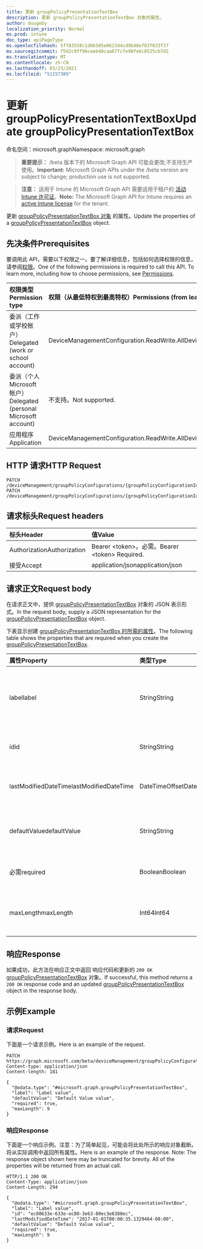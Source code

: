 ```yaml
---
title: 更新 groupPolicyPresentationTextBox
description: 更新 groupPolicyPresentationTextBox 对象的属性。
author: dougeby
localization_priority: Normal
ms.prod: intune
doc_type: apiPageType
ms.openlocfilehash: 5ff83558c1d66505e0623d4cd9b48ef83f033f37
ms.sourcegitcommit: f592c9ff96ceeb40caa67fcfe90fe6c8525cb7d2
ms.translationtype: MT
ms.contentlocale: zh-CN
ms.lasthandoff: 03/23/2021
ms.locfileid: "51157389"
---
```

# <a name="update-grouppolicypresentationtextbox"></a><span data-ttu-id="f92eb-103">更新 groupPolicyPresentationTextBox</span><span class="sxs-lookup"><span data-stu-id="f92eb-103">Update groupPolicyPresentationTextBox</span></span>

<span data-ttu-id="f92eb-104">命名空间：microsoft.graph</span><span class="sxs-lookup"><span data-stu-id="f92eb-104">Namespace: microsoft.graph</span></span>

> <span data-ttu-id="f92eb-105">**重要提示：** /beta 版本下的 Microsoft Graph API 可能会更改;不支持生产使用。</span><span class="sxs-lookup"><span data-stu-id="f92eb-105">**Important:** Microsoft Graph APIs under the /beta version are subject to change; production use is not supported.</span></span>

> <span data-ttu-id="f92eb-106">**注意：** 适用于 Intune 的 Microsoft Graph API 需要适用于租户的 [活动 Intune 许可证](https://go.microsoft.com/fwlink/?linkid=839381)。</span><span class="sxs-lookup"><span data-stu-id="f92eb-106">**Note:** The Microsoft Graph API for Intune requires an [active Intune license](https://go.microsoft.com/fwlink/?linkid=839381) for the tenant.</span></span>

<span data-ttu-id="f92eb-107">更新 [groupPolicyPresentationTextBox 对象](../resources/intune-grouppolicy-grouppolicypresentationtextbox.md) 的属性。</span><span class="sxs-lookup"><span data-stu-id="f92eb-107">Update the properties of a [groupPolicyPresentationTextBox](../resources/intune-grouppolicy-grouppolicypresentationtextbox.md) object.</span></span>

## <a name="prerequisites"></a><span data-ttu-id="f92eb-108">先决条件</span><span class="sxs-lookup"><span data-stu-id="f92eb-108">Prerequisites</span></span>
<span data-ttu-id="f92eb-p101">要调用此 API，需要以下权限之一。要了解详细信息，包括如何选择权限的信息，请参阅[权限](/graph/permissions-reference)。</span><span class="sxs-lookup"><span data-stu-id="f92eb-p101">One of the following permissions is required to call this API. To learn more, including how to choose permissions, see [Permissions](/graph/permissions-reference).</span></span>

|<span data-ttu-id="f92eb-111">权限类型</span><span class="sxs-lookup"><span data-stu-id="f92eb-111">Permission type</span></span>|<span data-ttu-id="f92eb-112">权限（从最低特权到最高特权）</span><span class="sxs-lookup"><span data-stu-id="f92eb-112">Permissions (from least to most privileged)</span></span>|
|:---|:---|
|<span data-ttu-id="f92eb-113">委派（工作或学校帐户）</span><span class="sxs-lookup"><span data-stu-id="f92eb-113">Delegated (work or school account)</span></span>|<span data-ttu-id="f92eb-114">DeviceManagementConfiguration.ReadWrite.All</span><span class="sxs-lookup"><span data-stu-id="f92eb-114">DeviceManagementConfiguration.ReadWrite.All</span></span>|
|<span data-ttu-id="f92eb-115">委派（个人 Microsoft 帐户）</span><span class="sxs-lookup"><span data-stu-id="f92eb-115">Delegated (personal Microsoft account)</span></span>|<span data-ttu-id="f92eb-116">不支持。</span><span class="sxs-lookup"><span data-stu-id="f92eb-116">Not supported.</span></span>|
|<span data-ttu-id="f92eb-117">应用程序</span><span class="sxs-lookup"><span data-stu-id="f92eb-117">Application</span></span>|<span data-ttu-id="f92eb-118">DeviceManagementConfiguration.ReadWrite.All</span><span class="sxs-lookup"><span data-stu-id="f92eb-118">DeviceManagementConfiguration.ReadWrite.All</span></span>|

## <a name="http-request"></a><span data-ttu-id="f92eb-119">HTTP 请求</span><span class="sxs-lookup"><span data-stu-id="f92eb-119">HTTP Request</span></span>
<!-- {
  "blockType": "ignored"
}
-->
``` http
PATCH /deviceManagement/groupPolicyConfigurations/{groupPolicyConfigurationId}/definitionValues/{groupPolicyDefinitionValueId}/presentationValues/{groupPolicyPresentationValueId}/presentation
PATCH /deviceManagement/groupPolicyConfigurations/{groupPolicyConfigurationId}/definitionValues/{groupPolicyDefinitionValueId}/presentationValues/{groupPolicyPresentationValueId}/presentation/definition/presentations/{groupPolicyPresentationId}
```

## <a name="request-headers"></a><span data-ttu-id="f92eb-120">请求标头</span><span class="sxs-lookup"><span data-stu-id="f92eb-120">Request headers</span></span>
|<span data-ttu-id="f92eb-121">标头</span><span class="sxs-lookup"><span data-stu-id="f92eb-121">Header</span></span>|<span data-ttu-id="f92eb-122">值</span><span class="sxs-lookup"><span data-stu-id="f92eb-122">Value</span></span>|
|:---|:---|
|<span data-ttu-id="f92eb-123">Authorization</span><span class="sxs-lookup"><span data-stu-id="f92eb-123">Authorization</span></span>|<span data-ttu-id="f92eb-124">Bearer &lt;token&gt;。必需。</span><span class="sxs-lookup"><span data-stu-id="f92eb-124">Bearer &lt;token&gt; Required.</span></span>|
|<span data-ttu-id="f92eb-125">接受</span><span class="sxs-lookup"><span data-stu-id="f92eb-125">Accept</span></span>|<span data-ttu-id="f92eb-126">application/json</span><span class="sxs-lookup"><span data-stu-id="f92eb-126">application/json</span></span>|

## <a name="request-body"></a><span data-ttu-id="f92eb-127">请求正文</span><span class="sxs-lookup"><span data-stu-id="f92eb-127">Request body</span></span>
<span data-ttu-id="f92eb-128">在请求正文中，提供 [groupPolicyPresentationTextBox](../resources/intune-grouppolicy-grouppolicypresentationtextbox.md) 对象的 JSON 表示形式。</span><span class="sxs-lookup"><span data-stu-id="f92eb-128">In the request body, supply a JSON representation for the [groupPolicyPresentationTextBox](../resources/intune-grouppolicy-grouppolicypresentationtextbox.md) object.</span></span>

<span data-ttu-id="f92eb-129">下表显示创建 [groupPolicyPresentationTextBox 时所需的属性](../resources/intune-grouppolicy-grouppolicypresentationtextbox.md)。</span><span class="sxs-lookup"><span data-stu-id="f92eb-129">The following table shows the properties that are required when you create the [groupPolicyPresentationTextBox](../resources/intune-grouppolicy-grouppolicypresentationtextbox.md).</span></span>

|<span data-ttu-id="f92eb-130">属性</span><span class="sxs-lookup"><span data-stu-id="f92eb-130">Property</span></span>|<span data-ttu-id="f92eb-131">类型</span><span class="sxs-lookup"><span data-stu-id="f92eb-131">Type</span></span>|<span data-ttu-id="f92eb-132">说明</span><span class="sxs-lookup"><span data-stu-id="f92eb-132">Description</span></span>|
|:---|:---|:---|
|<span data-ttu-id="f92eb-133">label</span><span class="sxs-lookup"><span data-stu-id="f92eb-133">label</span></span>|<span data-ttu-id="f92eb-134">String</span><span class="sxs-lookup"><span data-stu-id="f92eb-134">String</span></span>|<span data-ttu-id="f92eb-135">任何演示文稿实体的本地化文本标签。</span><span class="sxs-lookup"><span data-stu-id="f92eb-135">Localized text label for any presentation entity.</span></span> <span data-ttu-id="f92eb-136">默认值为空白。</span><span class="sxs-lookup"><span data-stu-id="f92eb-136">The default value is empty.</span></span> <span data-ttu-id="f92eb-137">继承自 [groupPolicyPresentation](../resources/intune-grouppolicy-grouppolicypresentation.md)</span><span class="sxs-lookup"><span data-stu-id="f92eb-137">Inherited from [groupPolicyPresentation](../resources/intune-grouppolicy-grouppolicypresentation.md)</span></span>|
|<span data-ttu-id="f92eb-138">id</span><span class="sxs-lookup"><span data-stu-id="f92eb-138">id</span></span>|<span data-ttu-id="f92eb-139">String</span><span class="sxs-lookup"><span data-stu-id="f92eb-139">String</span></span>|<span data-ttu-id="f92eb-140">实体的键。</span><span class="sxs-lookup"><span data-stu-id="f92eb-140">Key of the entity.</span></span> <span data-ttu-id="f92eb-141">继承自 [groupPolicyPresentation](../resources/intune-grouppolicy-grouppolicypresentation.md)</span><span class="sxs-lookup"><span data-stu-id="f92eb-141">Inherited from [groupPolicyPresentation](../resources/intune-grouppolicy-grouppolicypresentation.md)</span></span>|
|<span data-ttu-id="f92eb-142">lastModifiedDateTime</span><span class="sxs-lookup"><span data-stu-id="f92eb-142">lastModifiedDateTime</span></span>|<span data-ttu-id="f92eb-143">DateTimeOffset</span><span class="sxs-lookup"><span data-stu-id="f92eb-143">DateTimeOffset</span></span>|<span data-ttu-id="f92eb-144">上次修改实体的日期和时间。</span><span class="sxs-lookup"><span data-stu-id="f92eb-144">The date and time the entity was last modified.</span></span> <span data-ttu-id="f92eb-145">继承自 [groupPolicyPresentation](../resources/intune-grouppolicy-grouppolicypresentation.md)</span><span class="sxs-lookup"><span data-stu-id="f92eb-145">Inherited from [groupPolicyPresentation](../resources/intune-grouppolicy-grouppolicypresentation.md)</span></span>|
|<span data-ttu-id="f92eb-146">defaultValue</span><span class="sxs-lookup"><span data-stu-id="f92eb-146">defaultValue</span></span>|<span data-ttu-id="f92eb-147">String</span><span class="sxs-lookup"><span data-stu-id="f92eb-147">String</span></span>|<span data-ttu-id="f92eb-148">文本框中显示的本地化默认字符串。</span><span class="sxs-lookup"><span data-stu-id="f92eb-148">Localized default string displayed in the text box.</span></span> <span data-ttu-id="f92eb-149">默认值为空白。</span><span class="sxs-lookup"><span data-stu-id="f92eb-149">The default value is empty.</span></span>|
|<span data-ttu-id="f92eb-150">必需</span><span class="sxs-lookup"><span data-stu-id="f92eb-150">required</span></span>|<span data-ttu-id="f92eb-151">Boolean</span><span class="sxs-lookup"><span data-stu-id="f92eb-151">Boolean</span></span>|<span data-ttu-id="f92eb-152">要求在文本框中输入值。</span><span class="sxs-lookup"><span data-stu-id="f92eb-152">Requirement to enter a value in the text box.</span></span> <span data-ttu-id="f92eb-153">默认值为 false。</span><span class="sxs-lookup"><span data-stu-id="f92eb-153">Default value is false.</span></span>|
|<span data-ttu-id="f92eb-154">maxLength</span><span class="sxs-lookup"><span data-stu-id="f92eb-154">maxLength</span></span>|<span data-ttu-id="f92eb-155">Int64</span><span class="sxs-lookup"><span data-stu-id="f92eb-155">Int64</span></span>|<span data-ttu-id="f92eb-156">一个无符号整数，指定最大文本字符数。</span><span class="sxs-lookup"><span data-stu-id="f92eb-156">An unsigned integer that specifies the maximum number of text characters.</span></span> <span data-ttu-id="f92eb-157">默认值为 1023。</span><span class="sxs-lookup"><span data-stu-id="f92eb-157">Default value is 1023.</span></span>|



## <a name="response"></a><span data-ttu-id="f92eb-158">响应</span><span class="sxs-lookup"><span data-stu-id="f92eb-158">Response</span></span>
<span data-ttu-id="f92eb-159">如果成功，此方法在响应正文中返回 响应代码和更新的 `200 OK` [groupPolicyPresentationTextBox](../resources/intune-grouppolicy-grouppolicypresentationtextbox.md) 对象。</span><span class="sxs-lookup"><span data-stu-id="f92eb-159">If successful, this method returns a `200 OK` response code and an updated [groupPolicyPresentationTextBox](../resources/intune-grouppolicy-grouppolicypresentationtextbox.md) object in the response body.</span></span>

## <a name="example"></a><span data-ttu-id="f92eb-160">示例</span><span class="sxs-lookup"><span data-stu-id="f92eb-160">Example</span></span>

### <a name="request"></a><span data-ttu-id="f92eb-161">请求</span><span class="sxs-lookup"><span data-stu-id="f92eb-161">Request</span></span>
<span data-ttu-id="f92eb-162">下面是一个请求示例。</span><span class="sxs-lookup"><span data-stu-id="f92eb-162">Here is an example of the request.</span></span>
``` http
PATCH https://graph.microsoft.com/beta/deviceManagement/groupPolicyConfigurations/{groupPolicyConfigurationId}/definitionValues/{groupPolicyDefinitionValueId}/presentationValues/{groupPolicyPresentationValueId}/presentation
Content-type: application/json
Content-length: 181

{
  "@odata.type": "#microsoft.graph.groupPolicyPresentationTextBox",
  "label": "Label value",
  "defaultValue": "Default Value value",
  "required": true,
  "maxLength": 9
}
```

### <a name="response"></a><span data-ttu-id="f92eb-163">响应</span><span class="sxs-lookup"><span data-stu-id="f92eb-163">Response</span></span>
<span data-ttu-id="f92eb-p108">下面是一个响应示例。注意：为了简单起见，可能会将此处所示的响应对象截断。将从实际调用中返回所有属性。</span><span class="sxs-lookup"><span data-stu-id="f92eb-p108">Here is an example of the response. Note: The response object shown here may be truncated for brevity. All of the properties will be returned from an actual call.</span></span>
``` http
HTTP/1.1 200 OK
Content-Type: application/json
Content-Length: 294

{
  "@odata.type": "#microsoft.graph.groupPolicyPresentationTextBox",
  "label": "Label value",
  "id": "ec80633e-633e-ec80-3e63-80ec3e6380ec",
  "lastModifiedDateTime": "2017-01-01T00:00:35.1329464-08:00",
  "defaultValue": "Default Value value",
  "required": true,
  "maxLength": 9
}
```




